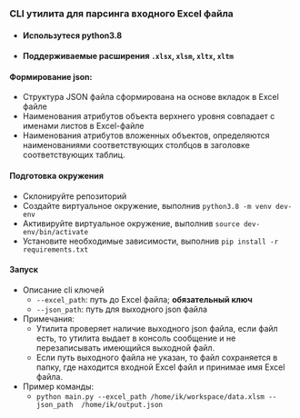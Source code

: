 ### CLI утилита для парсинга входного Excel файла
- #### Использутеся python3.8
- #### Поддерживаемые расширения `.xlsx`, `xlsm`, `xltx`, `xltm`

#### Формирование json:
 - Структура JSON файла сформирована на основе вкладок в Excel файле
 - Наименования атрибутов объекта верхнего уровня совпадает с именами листов в Excel-файле
 - Наименования атрибутов вложенных объектов, определяются наименованиями соответствующих столбцов в заголовке соответствующих таблиц.

#### Подготовка окружения
 - Склонируйте репозиторий
 - Создайте виртуальное окружение, выполнив `python3.8 -m venv dev-env`
 - Активируйте виртуальное окружение, выполнив `source dev-env/bin/activate`
 - Установите необходимые зависимости, выполнив `pip install -r requirements.txt`

#### Запуск
 - Описание cli ключей
    - `--excel_path`: путь до Excel файла; <b>обязательный ключ</b>
    - `--json_path`: путь для выходного json файла
 - Примечания: 
    - Утилита проверяет наличие выходного json файла, если файл есть, то утилита выдает в консоль сообщение и не перезаписывать имеющийся выходной файл.
    - Если путь выходного файла не указан, то файл сохраняется в папку, где находится входной Excel файл и принимае имя Excel файла.
  - Пример команды:
      - `python main.py --excel_path /home/ik/workspace/data.xlsm --json_path  /home/ik/output.json`